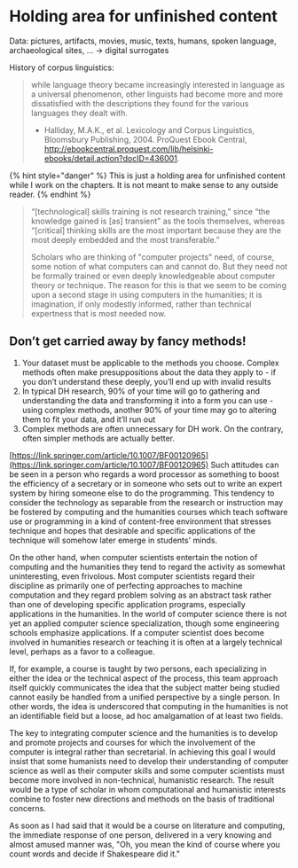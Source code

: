 # Holding area for unfinished content

Data: pictures, artifacts, movies, music, texts, humans, spoken language, archaeological sites, ... -&gt; digital surrogates

History of corpus linguistics:

> while language theory became increasingly interested in language as a universal phenomenon, other linguists had become more and more dissatisfied with the descriptions they found for the various languages they dealt with.  
>  - Halliday, M.A.K., et al. Lexicology and Corpus Linguistics, Bloomsbury Publishing, 2004. ProQuest Ebook Central, http://ebookcentral.proquest.com/lib/helsinki-ebooks/detail.action?docID=436001.

{% hint style="danger" %}
This is just a holding area for unfinished content while I work on the chapters. It is not meant to make sense to any outside reader.
{% endhint %}

> “\[technological\] skills training is not research training,” since “the knowledge gained is \[as\] transient” as the tools themselves, whereas “\[critical\] thinking skills are the most important because they are the most deeply embedded and the most transferable.”
>
> Scholars who are thinking of "computer projects" need, of course, some notion of what computers can and cannot do. But they need not be formally trained or even deeply knowledgeable about computer theory or technique. The reason for this is that we seem to be coming upon a second stage in using computers in the humanities; it is imagination, if only modestly informed, rather than technical expertness that is most needed now.

## Don’t get carried away by fancy methods!

1. Your dataset must be applicable to the methods you choose. Complex methods often make presuppositions about the data they apply to - if you don’t understand these deeply, you’ll end up with invalid results
2. In typical DH research, 90% of your time will go to gathering and understanding the data and transforming it into a form you can use - using complex methods, another 90% of your time may go to altering them to fit your data, and it’ll run out
3. Complex methods are often unnecessary for DH work. On the contrary, often simpler methods are actually better.

[https://link.springer.com/article/10.1007/BF00120965](https://link.springer.com/article/10.1007/BF00120965) Such attitudes can be seen in a person who regards a word processor as something to boost the efficiency of a secretary or in someone who sets out to write an expert system by hiring someone else to do the programming. This tendency to consider the technology as separable from the research or instruction may be fostered by computing and the humanities courses which teach software use or programming in a kind of content-free environment that stresses technique and hopes that desirable and specific applications of the technique will somehow later emerge in students' minds.

On the other hand, when computer scientists entertain the notion of computing and the humanities they tend to regard the activity as somewhat uninteresting, even frivolous. Most computer scientists regard their discipline as primarily one of perfecting approaches to machine computation and they regard problem solving as an abstract task rather than one of developing specific application programs, especially applications in the humanities. In the world of computer science there is not yet an applied computer science specialization, though some engineering schools emphasize applications. If a computer scientist does become involved in humanities research or teaching it is often at a largely technical level, perhaps as a favor to a colleague.

If, for example, a course is taught by two persons, each specializing in either the idea or the technical aspect of the process, this team approach itself quickly communicates the idea that the subject matter being studied cannot easily be handled from a unified perspective by a single person. In other words, the idea is underscored that computing in the humanities is not an identifiable field but a loose, ad hoc amalgamation of at least two fields.

The key to integrating computer science and the humanities is to develop and promote projects and courses for which the involvement of the computer is integral rather than secretarial. In achieving this goal I would insist that some humanists need to develop their understanding of computer science as well as their computer skills and some computer scientists must become more involved in non-technical, humanistic research. The result would be a type of scholar in whom computational and humanistic interests combine to foster new directions and methods on the basis of traditional concerns.

As soon as I had said that it would be a course on literature and computing, the immediate response of one person, delivered in a very knowing and almost amused manner was, "Oh, you mean the kind of course where you count words and decide if Shakespeare did it."

